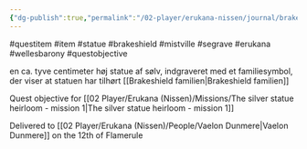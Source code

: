```yaml
---
{"dg-publish":true,"permalink":"/02-player/erukana-nissen/journal/brakeshield-statue/"}
---
```


#questitem #item #statue #brakeshield #mistville #segrave #erukana #wellesbarony #questobjective

en ca. tyve centimeter høj statue af sølv, indgraveret med et familiesymbol, der viser at statuen har tilhørt [[Brakeshield familien\|Brakeshield familien]]

Quest objective for [[02 Player/Erukana (Nissen)/Missions/The silver statue heirloom - mission 1\|The silver statue heirloom - mission 1]] 

Delivered to [[02 Player/Erukana (Nissen)/People/Vaelon Dunmere\|Vaelon Dunmere]] on the 12th of Flamerule 
